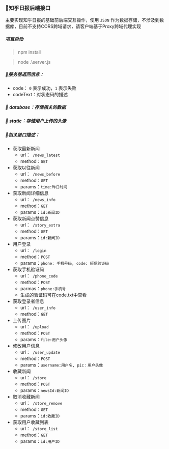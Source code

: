 ### 🍉知乎日报后端接口

主要实现知乎日报的基础前后端交互操作，使用 `JSON` 作为数据存储，不涉及到数据库，目前不支持CORS跨域请求，请客户端基于Proxy跨域代理实现

##### 项目启动
> npm install

> node .\server.js

##### 🍇服务器返回信息：

+ code： `0` 表示成功，`1` 表示失败
+ codeText：对状态码的描述

##### 🍓 database：存储相关的数据

##### 🥝 static：存储用户上传的头像

##### 💫相关接口描述：

- 获取最新新闻  
  - url：` /news_latest`  
  - method：`GET`
- 获取以往新闻  
  - url：` /news_before`  
  - method：`GET`
  - params：`time:昨日时间`
- 获取新闻详细信息 
  - url：` /news_info`  
  - method：`GET`
  - params：`id:新闻ID`
- 获取新闻点赞信息 
  - url：` /story_extra`  
  - method：`GET`
  - params：`id:新闻ID`
- 用户登录 
  - url：` /login`  
  - method：`POST`
  - params：`phone: 手机号码, code: 短信验证码`
- 获取手机验证码
  - url：`  /phone_code `  
  - method：`POST`
  - parmas：`phone:手机号`
  - 生成的验证码可在code.txt中查看
- 获取登录者信息
  - url：`  /user_info `  
  - method：`GET`
- 上传图片
  - url：`  /upload `  
  - method：`POST`
  - params：`file:用户头像`
- 修改用户信息
  - url：`  /user_update `  
  - method：`POST`
  - params：`username:用户名, pic：用户头像`
- 收藏新闻
  - url：`  /store `  
  - method：`POST`
  - params：`newsId:新闻ID`
- 取消收藏新闻
  - url：`  /store_remove `  
  - method：`GET`
  - params：`id:收藏ID`
- 获取用户收藏列表
  - url：`  /store_list  `  
  - method：`GET`
  - params：`id:用户ID`

